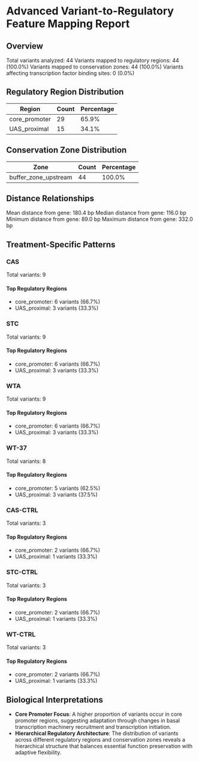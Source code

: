 # Advanced Variant-to-Regulatory Feature Mapping Report

## Overview

Total variants analyzed: 44
Variants mapped to regulatory regions: 44 (100.0%)
Variants mapped to conservation zones: 44 (100.0%)
Variants affecting transcription factor binding sites: 0 (0.0%)

## Regulatory Region Distribution

| Region | Count | Percentage |
|--------|-------|------------|
| core_promoter | 29 | 65.9% |
| UAS_proximal | 15 | 34.1% |

## Conservation Zone Distribution

| Zone | Count | Percentage |
|------|-------|------------|
| buffer_zone_upstream | 44 | 100.0% |

## Distance Relationships

Mean distance from gene: 180.4 bp
Median distance from gene: 116.0 bp
Minimum distance from gene: 89.0 bp
Maximum distance from gene: 332.0 bp

## Treatment-Specific Patterns

### CAS

Total variants: 9

#### Top Regulatory Regions

- core_promoter: 6 variants (66.7%)
- UAS_proximal: 3 variants (33.3%)

### STC

Total variants: 9

#### Top Regulatory Regions

- core_promoter: 6 variants (66.7%)
- UAS_proximal: 3 variants (33.3%)

### WTA

Total variants: 9

#### Top Regulatory Regions

- core_promoter: 6 variants (66.7%)
- UAS_proximal: 3 variants (33.3%)

### WT-37

Total variants: 8

#### Top Regulatory Regions

- core_promoter: 5 variants (62.5%)
- UAS_proximal: 3 variants (37.5%)

### CAS-CTRL

Total variants: 3

#### Top Regulatory Regions

- core_promoter: 2 variants (66.7%)
- UAS_proximal: 1 variants (33.3%)

### STC-CTRL

Total variants: 3

#### Top Regulatory Regions

- core_promoter: 2 variants (66.7%)
- UAS_proximal: 1 variants (33.3%)

### WT-CTRL

Total variants: 3

#### Top Regulatory Regions

- core_promoter: 2 variants (66.7%)
- UAS_proximal: 1 variants (33.3%)

## Biological Interpretations

- **Core Promoter Focus**: A higher proportion of variants occur in core promoter regions, suggesting adaptation through changes in basal transcription machinery recruitment and transcription initiation.
- **Hierarchical Regulatory Architecture**: The distribution of variants across different regulatory regions and conservation zones reveals a hierarchical structure that balances essential function preservation with adaptive flexibility.